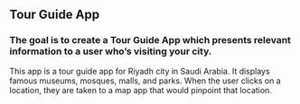## Tour Guide App
### The goal is to create a Tour Guide App which presents relevant information to a user who’s visiting your city.
This app is a tour guide app for Riyadh city in Saudi Arabia. It displays famous museums, mosques, malls, and parks. When the user clicks on a location, they are taken to a map app that would pinpoint that location.

